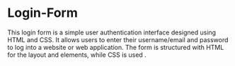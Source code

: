 # Login-Form
This login form is a simple user authentication interface designed using HTML and CSS. It allows users to enter their username/email and password to log into a website or web application. The form is structured with HTML for the layout and elements, while CSS is used .
